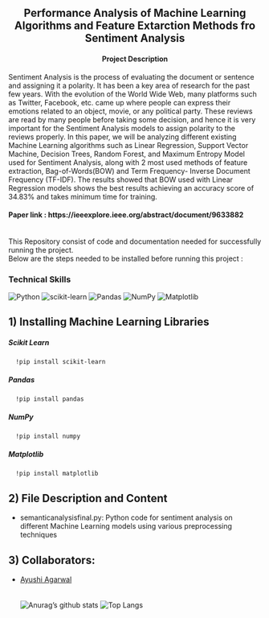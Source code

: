 <h2 align='center'><b> Performance Analysis of Machine Learning Algorithms and Feature Extarction Methods fro Sentiment Analysis </b></h2>

<h4 align='center'> Project Description </h4> 
Sentiment Analysis is the process of evaluating the document or sentence and assigning it a polarity. It has been a key area of research for the past few years. With the evolution of the World Wide Web, many platforms such as Twitter, Facebook, etc. came up where people can express their emotions related to an object, movie, or any political party. These reviews are read by many people before taking some decision, and hence it is very important for the Sentiment Analysis models to assign polarity to the reviews properly. In this paper, we will be analyzing different existing Machine Learning algorithms such as Linear Regression, Support Vector Machine, Decision Trees, Random Forest, and Maximum Entropy Model used for Sentiment Analysis, along with 2 most used methods of feature extraction, Bag-of-Words(BOW) and Term Frequency- Inverse Document Frequency (TF-IDF). The results showed that BOW used with Linear Regression models shows the best results achieving an accuracy score of 34.83% and takes minimum time for training. 
<br>

<h4> Paper link : https://ieeexplore.ieee.org/abstract/document/9633882</h4>
<br>
This Repository consist of code and documentation needed for successfully running the project. <br>
Below are the steps needed to be installed before running this project : 

### Technical Skills 
![Python](https://img.shields.io/badge/python-3670A0?style=for-the-badge&logo=python&logoColor=ffdd54)
![scikit-learn](https://img.shields.io/badge/scikit--learn-%23F7931E.svg?style=for-the-badge&logo=scikit-learn&logoColor=white)
![Pandas](https://img.shields.io/badge/pandas-%23150458.svg?style=for-the-badge&logo=pandas&logoColor=white)
![NumPy](https://img.shields.io/badge/numpy-%23013243.svg?style=for-the-badge&logo=numpy&logoColor=white)
![Matplotlib](https://img.shields.io/badge/Matplotlib-%23ffffff.svg?style=for-the-badge&logo=Matplotlib&logoColor=black)
<br>
   
## 1) Installing Machine Learning Libraries
##### Scikit Learn
      !pip install scikit-learn
##### Pandas
      !pip install pandas
##### NumPy
      !pip install numpy
##### Matplotlib
      !pip install matplotlib
     
## 2) File Description and Content 
* semanticanalysisfinal.py: Python code for sentiment analysis on different Machine Learning models using various preprocessing techniques

## 3) Collaborators:
* [Ayushi Agarwal](https://github.com/ayushiagarwal268)
<br><br><br>
![Anurag’s github stats](https://github-readme-stats.vercel.app/api?username=Anshumaan-Chauhan02)
![Top Langs](https://github-readme-stats.vercel.app/api/top-langs/?username=Anshumaan-Chauhan02&layout=compact)
